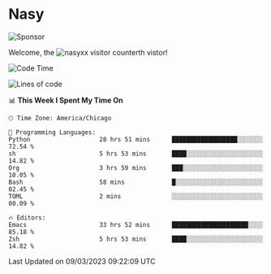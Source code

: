 # Nasy

<!--
<p align="center">
<img height="200" src="https://github-readme-stats.vercel.app/api?username=nasyxx&count_private=true&show_icons=true&theme=dracula&include_all_commits=true"/>
<img height="200" src="https://github-readme-stats.vercel.app/api/top-langs/?username=nasyxx&theme=dracula&hide=html,jupyter+notebook&count_private=true&show_icons=true"/>
</p>

  
----------------
-->

![Sponsor](https://img.shields.io/static/v1.svg?label=Sponsor&message=%E2%9D%A4&logo=GitHub&style=flat&color=pink)
 
Welcome, the ![nasyxx visitor counter](https://count.getloli.com/get/@nasyxx?theme=rule34)th vistor!
 
<!--START_SECTION:waka-->
![Code Time](http://img.shields.io/badge/Code%20Time-3%2C242%20hrs%2028%20mins-blue)

![Lines of code](https://img.shields.io/badge/From%20Hello%20World%20I%27ve%20Written-6.0%20million%20lines%20of%20code-blue)

📊 **This Week I Spent My Time On** 

```text
🕑︎ Time Zone: America/Chicago

💬 Programming Languages: 
Python                   28 hrs 51 mins      ██████████████████░░░░░░░   72.54 % 
sh                       5 hrs 53 mins       ████░░░░░░░░░░░░░░░░░░░░░   14.82 % 
Org                      3 hrs 59 mins       ███░░░░░░░░░░░░░░░░░░░░░░   10.05 % 
Bash                     58 mins             █░░░░░░░░░░░░░░░░░░░░░░░░   02.45 % 
TOML                     2 mins              ░░░░░░░░░░░░░░░░░░░░░░░░░   00.09 % 

🔥 Editors: 
Emacs                    33 hrs 52 mins      █████████████████████░░░░   85.18 % 
Zsh                      5 hrs 53 mins       ████░░░░░░░░░░░░░░░░░░░░░   14.82 % 
```


 Last Updated on 09/03/2023 09:22:09 UTC
<!--END_SECTION:waka-->

<!-- ![visitors](https://visitor-badge.laobi.icu/badge?page_id=nasyxx.nasyxx) -->
